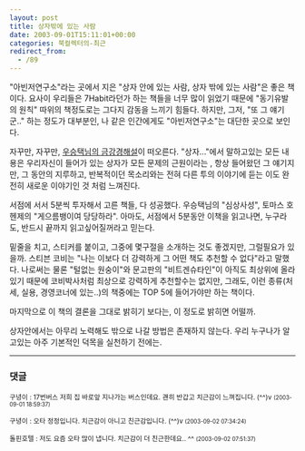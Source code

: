```yaml
---
layout: post
title: 상자밖에 있는 사람
date: 2003-09-01T15:11:01+00:00
categories: 북컬렉터의-최근
redirect_from:
  - /89
---
```


"아빈저연구소"라는 곳에서 지은 "상자 안에 있는 사람, 상자 밖에 있는 사람"은 좋은 책이다. 요사이 우리들은 7Habit라던가 하는 책들을 너무 많이 읽었기 때문에 "동기유발의 원칙" 따위의 책정도로는 그다지 감동을 느끼기 힘들다. 하지만, 그저, "또 그 얘기군.." 하는 정도가 대부분인, 나 같은 인간에게도 "아빈저연구소"는 대단한 곳으로 보인다.

자꾸만, 자꾸만, <a href="/170">우승택님의 금강경해설</a>이 떠오른다. "상자..."에서 말하고있는 모든 내용은 우리자신이 들어가 있는 상자가 모든 문제의 근원이라는 , 항상 들어왔던 그 얘기지만, 그 동안의 지루하고, 반복적이던 목소리와는 전혀 다른 투의 이야기에 듣는 이도 완전히 새로운 이야기인 것 처럼 느껴진다.

서점에 서서 5분씩 투자해서 고른 책들, 다 성공했다. 우승택님의 "심상사성", 토마스 호헨제의 "게으름뱅이여 당당하라". 아마도, 서점에서 5분동안 이책을 읽고나면, 누구라도, 반드시 끝까지 읽고싶어질꺼라고 믿는다.

밑줄을 치고, 스티커를 붙이고, 그중에 몇구절을 소개하는 것도 좋겠지만, 그럴필요가 있을까. 스티븐 코비는 "나는 이보다 더 강력하게 그 어떤 책도 추천할 수 없다"라고 말했다. 나로써는 물론 "털없는 원숭이"와 문고판의 "비트겐슈타인"이 아직도 최상위에 올라있기 때문에 코비박사처럼 최상으로 강력하게 추천할수는 없지만, 그래도, 이런 종류(처세, 실용, 경영코너에 있는..)의 책중에는 TOP 5에 들어가야만 하는 책이다.

마지막으로 이 책의 결론을 그대로 밝히기 보다는, 이 정도로 밝히면 어떨까.

상자안에서는 아무리 노력해도 밖으로 나갈 방법은 존재하지 않는다. 우리 누구나가 알고있는 아주 기본적인 덕목을 실천하기 전에는.

* * *

### 댓글



<!--- cmt:193 --->
<!--- mail: --->
<!--- parent:0 --->

<small class=comment>구녕이 : 17번버스 저희 집 바로앞 지나가는 버스인데요. 괜히 반갑고 치근감이 느껴집니다. (^^)v <small>(2003-09-01 18:59:37)</small></small>


<!--- cmt:194 --->
<!--- mail: --->
<!--- parent:0 --->

<small class=comment>구녕이 : 오타 정정입니다. 치근감이 아니고 친근감입니다. (^^)v <small>(2003-09-02 07:34:24)</small></small>


<!--- cmt:195 --->
<!--- mail: --->
<!--- parent:0 --->

<small class=comment>돌핀호텔 : 저도 요즘 오타 많이 냅니다. 치근감이 더 친근한데요.. ^^ <small>(2003-09-02 07:51:37)</small></small>

